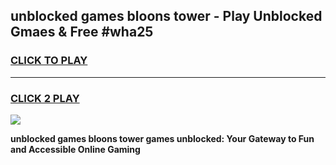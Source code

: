 
## unblocked games bloons tower - Play Unblocked Gmaes & Free #wha25
<h3>
<a href="https://news.freeplayer.one?title=unblocked_games_bloons_tower&ref=03M">CLICK TO PLAY</a></h3>
<hr>

<h3>
<a href="https://news.freeplayer.one?title=unblocked_games_bloons_tower&ref=03M">CLICK 2 PLAY</a>
  
</h3>

<a href="https://news.freeplayer.one?title=unblocked_games_bloons_tower&ref=03M"><img src="https://clearcache.store/games.png"></a>


**unblocked games bloons tower games unblocked: Your Gateway to Fun and Accessible Online Gaming**
